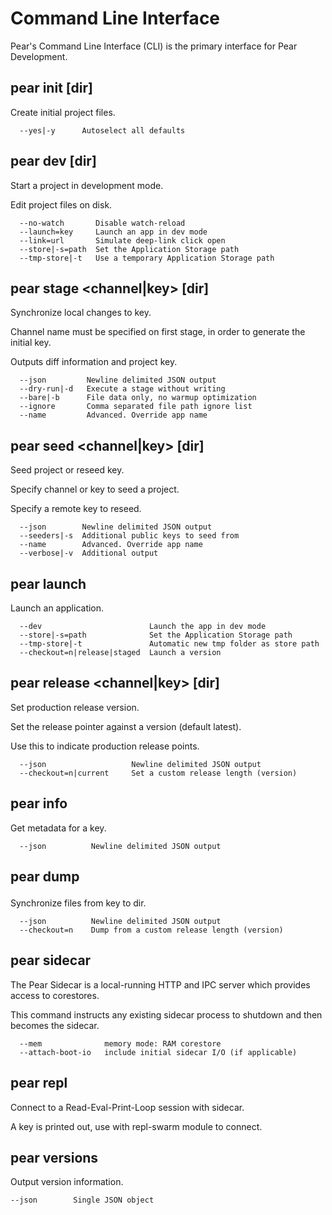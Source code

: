 # Command Line Interface

Pear's Command Line Interface (CLI) is the primary interface for Pear Development.

## pear init [dir]

Create initial project files.

```
  --yes|-y      Autoselect all defaults
```
  
## pear dev [dir]

Start a project in development mode.

Edit project files on disk.

```
  --no-watch       Disable watch-reload
  --launch=key     Launch an app in dev mode
  --link=url       Simulate deep-link click open
  --store|-s=path  Set the Application Storage path
  --tmp-store|-t   Use a temporary Application Storage path
```  
## pear stage <channel|key> [dir]

Synchronize local changes to key.

Channel name must be specified on first stage,
in order to generate the initial key.

Outputs diff information and project key.

```
  --json         Newline delimited JSON output
  --dry-run|-d   Execute a stage without writing
  --bare|-b      File data only, no warmup optimization
  --ignore       Comma separated file path ignore list
  --name         Advanced. Override app name
```
  
## pear seed <channel|key> [dir]

Seed project or reseed key.

Specify channel or key to seed a project.

Specify a remote key to reseed.

```
  --json        Newline delimited JSON output
  --seeders|-s  Additional public keys to seed from
  --name        Advanced. Override app name
  --verbose|-v  Additional output
```
  
## pear launch <key>

Launch an application.

```
  --dev                        Launch the app in dev mode
  --store|-s=path              Set the Application Storage path
  --tmp-store|-t               Automatic new tmp folder as store path
  --checkout=n|release|staged  Launch a version
```
  
## pear release <channel|key> [dir]

Set production release version.

Set the release pointer against a version (default latest).

Use this to indicate production release points.

```
  --json                   Newline delimited JSON output
  --checkout=n|current     Set a custom release length (version)
```
  
## pear info <key>

Get metadata for a key.

```
  --json          Newline delimited JSON output
```
  
## pear dump <key> <dir>

Synchronize files from key to dir.

```
  --json          Newline delimited JSON output
  --checkout=n    Dump from a custom release length (version)
```
  
## pear sidecar

The Pear Sidecar is a local-running HTTP and IPC server which
provides access to corestores.

This command instructs any existing sidecar process to shutdown
and then becomes the sidecar.

```
  --mem              memory mode: RAM corestore
  --attach-boot-io   include initial sidecar I/O (if applicable)
```
  
## pear repl

Connect to a Read-Eval-Print-Loop session with sidecar.

A key is printed out, use with repl-swarm module to connect.
  
## pear versions
    
Output version information.

```
--json        Single JSON object
```
  
  
